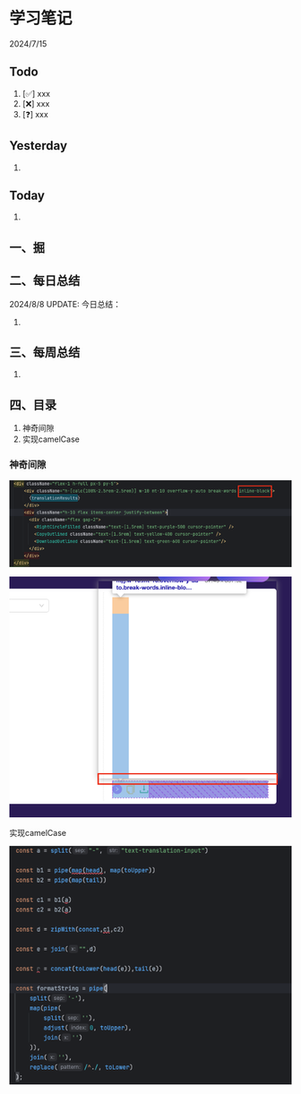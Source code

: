# 学习笔记

2024/7/15



## Todo

1. [✅] xxx
2. [❌] xxx
3. [❓] xxx



## Yesterday

1. 




## Today

1. 



## 一、掘





## 二、每日总结

2024/8/8 UPDATE: 今日总结：

1. 



## 三、每周总结

1. 




## 四、目录

1. 神奇间隙
2. 实现camelCase



### 神奇间隙

![image-20240808101249611](https://raw.githubusercontent.com/levi33Y/Pictures/main/image-20240808101249611.png)

![image-20240808101306933](https://raw.githubusercontent.com/levi33Y/Pictures/main/image-20240808101306933.png)



实现camelCase

![image-20240808164108469](https://raw.githubusercontent.com/levi33Y/Pictures/main/image-20240808164108469.png)